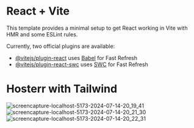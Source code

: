 # React + Vite

This template provides a minimal setup to get React working in Vite with HMR and some ESLint rules.

Currently, two official plugins are available:

- [@vitejs/plugin-react](https://github.com/vitejs/vite-plugin-react/blob/main/packages/plugin-react/README.md) uses [Babel](https://babeljs.io/) for Fast Refresh
- [@vitejs/plugin-react-swc](https://github.com/vitejs/vite-plugin-react-swc) uses [SWC](https://swc.rs/) for Fast Refresh

# Hosterr with Tailwind

![screencapture-localhost-5173-2024-07-14-20_19_41](https://github.com/user-attachments/assets/09662f59-e59c-4482-8fce-38acebf084b6)
![screencapture-localhost-5173-2024-07-14-20_21_30](https://github.com/user-attachments/assets/30ba3f89-2e51-44f9-a2ff-e46e05d629ff)
![screencapture-localhost-5173-2024-07-14-20_22_31](https://github.com/user-attachments/assets/490ee10d-d737-457d-bd42-4876550c8566)

